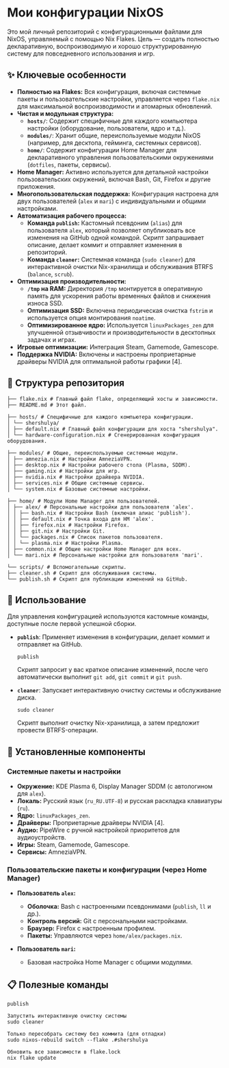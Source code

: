 # Мои конфигурации NixOS

Это мой личный репозиторий с конфигурационными файлами для NixOS, управляемый с помощью Nix Flakes. Цель — создать полностью декларативную, воспроизводимую и хорошо структурированную систему для повседневного использования и игр.

## ✨ Ключевые особенности

*   **Полностью на Flakes:** Вся конфигурация, включая системные пакеты и пользовательские настройки, управляется через `flake.nix` для максимальной воспроизводимости и атомарных обновлений.
*   **Чистая и модульная структура:**
    *   **`hosts/`**: Содержит специфичные для каждого компьютера настройки (оборудование, пользователи, ядро и т.д.).
    *   **`modules/`**: Хранит общие, переиспользуемые модули NixOS (например, для десктопа, гейминга, системных сервисов).
    *   **`home/`**: Содержит конфигурации Home Manager для декларативного управления пользовательскими окружениями (`dotfiles`, пакеты, сервисы).
*   **Home Manager:** Активно используется для детальной настройки пользовательских окружений, включая Bash, Git, Firefox и другие приложения.
*   **Многопользовательская поддержка:** Конфигурация настроена для двух пользователей (`alex` и `mari`) с индивидуальными и общими настройками.
*   **Автоматизация рабочего процесса:**
    *   **Команда `publish`:** Кастомный псевдоним (`alias`) для пользователя `alex`, который позволяет опубликовать все изменения на GitHub одной командой. Скрипт запрашивает описание, делает коммит и отправляет изменения в репозиторий.
    *   **Команда `cleaner`:** Системная команда (`sudo cleaner`) для интерактивной очистки Nix-хранилища и обслуживания BTRFS (`balance`, `scrub`).
*   **Оптимизация производительности:**
    *   **`/tmp` на RAM:** Директория `/tmp` монтируется в оперативную память для ускорения работы временных файлов и снижения износа SSD.
    *   **Оптимизация SSD:** Включена периодическая очистка `fstrim` и используется опция монтирования `noatime`.
    *   **Оптимизированное ядро:** Используется `linuxPackages_zen` для улучшенной отзывчивости и производительности в десктопных задачах и играх.
*   **Игровые оптимизации:** Интеграция Steam, Gamemode, Gamescope.
*   **Поддержка NVIDIA:** Включены и настроены проприетарные драйверы NVIDIA для оптимальной работы графики [4].

## 📂 Структура репозитория
```.
├── flake.nix # Главный файл flake, определяющий хосты и зависимости.
├── README.md # Этот файл.

├── hosts/ # Специфичные для каждого компьютера конфигурации.
│ └── shershulya/
│ ├── default.nix # Главный файл конфигурации для хоста "shershulya".
│ └── hardware-configuration.nix # Сгенерированная конфигурация оборудования.

├── modules/ # Общие, переиспользуемые системные модули.
│ ├── amnezia.nix # Настройки AmneziaVPN.
│ ├── desktop.nix # Настройки рабочего стола (Plasma, SDDM).
│ ├── gaming.nix # Настройки для игр.
│ ├── nvidia.nix # Настройки драйвера NVIDIA.
│ ├── services.nix # Общие системные сервисы.
│ └── system.nix # Базовые системные настройки.

├── home/ # Модули Home Manager для пользователей.
│ ├── alex/ # Персональные настройки для пользователя 'alex'.
│ │ ├── bash.nix # Настройки Bash (включая алиас 'publish').
│ │ ├── default.nix # Точка входа для HM 'alex'.
│ │ ├── firefox.nix # Настройки Firefox.
│ │ ├── git.nix # Настройки Git.
│ │ └── packages.nix # Список пакетов пользователя.
│ │ └── plasma.nix # Настройки Plasma.
│ ├── common.nix # Общие настройки Home Manager для всех.
│ └── mari.nix # Персональные настройки для пользователя 'mari'.

└── scripts/ # Вспомогательные скрипты.
├── cleaner.sh # Скрипт для обслуживания системы.
└── publish.sh # Скрипт для публикации изменений на GitHub.
```

## 🚀 Использование
Для управления конфигурацией используются кастомные команды, доступные после первой успешной сборки.

*   **`publish`**: Применяет изменения в конфигурации, делает коммит и отправляет на GitHub.
    ```
    publish
    ```
    Скрипт запросит у вас краткое описание изменений, после чего автоматически выполнит `git add`, `git commit` и `git push`.

*   **`cleaner`**: Запускает интерактивную очистку системы и обслуживание диска.
    ```
    sudo cleaner
    ```
    Скрипт выполнит очистку Nix-хранилища, а затем предложит провести BTRFS-операции.

## 🔧 Установленные компоненты

### Системные пакеты и настройки

*   **Окружение:** KDE Plasma 6, Display Manager SDDM (с автологином для `alex`).
*   **Локаль:** Русский язык (`ru_RU.UTF-8`) и русская раскладка клавиатуры (`ru`).
*   **Ядро:** `linuxPackages_zen`.
*   **Драйверы:** Проприетарные драйверы NVIDIA [4].
*   **Аудио:** PipeWire с ручной настройкой приоритетов для аудиоустройств.
*   **Игры:** Steam, Gamemode, Gamescope.
*   **Сервисы:** AmneziaVPN.

### Пользовательские пакеты и конфигурации (через Home Manager)

*   **Пользователь `alex`:**
    *   **Оболочка:** Bash с настроенными псевдонимами (`publish`, `ll` и др.).
    *   **Контроль версий:** Git с персональными настройками.
    *   **Браузер:** Firefox с настроенным профилем.
    *   **Пакеты:** Управляются через `home/alex/packages.nix`.

*   **Пользователь `mari`:**
    *   Базовая настройка Home Manager с общими модулями.

## 📋 Полезные команды
```Применить изменения и опубликовать на GitHub
publish

Запустить интерактивную очистку системы
sudo cleaner

Только пересобрать систему без коммита (для отладки)
sudo nixos-rebuild switch --flake .#shershulya

Обновить все зависимости в flake.lock
nix flake update
